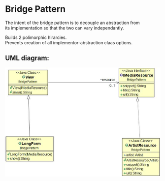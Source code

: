 # Bridge Pattern

The intent of the bridge pattern is to decouple an abstraction from  
its implementation so that the two can vary independantly.

Builds 2 polimorphic hirarcies.  
Prevents creation of all implementor-abstraction claas options.

## UML diagram:

![Alt text](BridgeUML.jpg?raw=true "Pattern's UML diagram")
